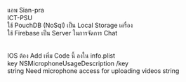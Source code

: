 แอพ Sian-pra <br>
ICT-PSU<br>
ใช้ PouchDB (NoSql) เป็น Local Storage เครื่อง<br>
ใช้ Firebase เป็น Server ในการจัดการ Chat<br>
<br><br>
IOS ต้อง Add เพิ่ม Code นี้ ลงใน info.plist
<br>
key NSMicrophoneUsageDescription  /key <br>
string Need microphone access for uploading videos string

